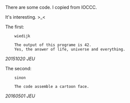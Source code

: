 There are some code.
I copied from IOCCC.

It's interesting. >_<

The first:
		
		wiedijk
		
		The output of this programe is 42.
		Yes, the answer of life, universe and everything.
		
*20151020 JEU*

The second:

		sinon
		
		The code assemble a cartoon face.
		
*20160501 JEU*